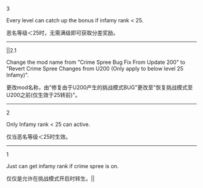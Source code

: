 3

Every level can catch up the bonus if infamy rank < 25.

恶名等级＜25时，无需满级即可获取分差奖励。

-----

||2.1

Change the mod name from "Crime Spree Bug Fix From Update 200" to "Revert Crime Spree Changes from U200 (Only apply to below level 25 Infamy)".

更改mod名称，由"修复由于U200产生的挑战模式BUG"更改至"恢复挑战模式至U200之前(仅生效于25转前)"。


-----

2

Only Infamy rank < 25 can active.

仅当恶名等级＜25时生效。

-----

1

Just can get infamy rank if crime spree is on.

仅仅是允许在挑战模式开启时转生。||